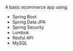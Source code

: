 A basic ecommerce app using:
- Spring Boot
- Spring Data JPA
- Spring Security
- Lombok
- Resful API
- MySQL
